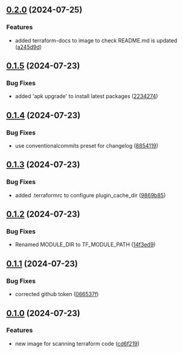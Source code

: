 ## [0.2.0](https://github.com/devops-consultants/terraform-checks/compare/v0.1.5...v0.2.0) (2024-07-25)


### Features

* added terraform-docs to image to check README.md is updated ([a245d9d](https://github.com/devops-consultants/terraform-checks/commit/a245d9d3e6bd271b2031983071f7392d035020cc))

## [0.1.5](https://github.com/devops-consultants/terraform-checks/compare/v0.1.4...v0.1.5) (2024-07-23)


### Bug Fixes

* added 'apk upgrade' to install latest packages ([2234274](https://github.com/devops-consultants/terraform-checks/commit/22342745dd32179d6e6a2069dd61928766b9b279))

## [0.1.4](https://github.com/devops-consultants/terraform-checks/compare/v0.1.3...v0.1.4) (2024-07-23)


### Bug Fixes

* use conventionalcommits preset for changelog ([8854119](https://github.com/devops-consultants/terraform-checks/commit/88541197903fca820e8059a35122d8bc735317b1))

## [0.1.3](https://github.com/devops-consultants/terraform-checks/compare/v0.1.2...v0.1.3) (2024-07-23)


### Bug Fixes

* added .terraformrc to configure plugin_cache_dir ([9869b85](https://github.com/devops-consultants/terraform-checks/commit/9869b8571e7e46d27250f688297544391706df96))

## [0.1.2](https://github.com/devops-consultants/terraform-checks/compare/v0.1.1...v0.1.2) (2024-07-23)


### Bug Fixes

* Renamed MODULE_DIR to TF_MODULE_PATH ([14f3ed9](https://github.com/devops-consultants/terraform-checks/commit/14f3ed9105b848f75e9e3e40bc4b14f736d4245d))

## [0.1.1](https://github.com/devops-consultants/terraform-checks/compare/v0.1.0...v0.1.1) (2024-07-23)


### Bug Fixes

* corrected github token ([066537f](https://github.com/devops-consultants/terraform-checks/commit/066537ff9a759e77f3bb8b7c640d3ae2a9b15414))

## [0.1.0](https://github.com/devops-consultants/terraform-checks/compare/cd6f21941b3e44538996114cd57cd511f693d6c3...v0.1.0) (2024-07-23)


### Features

* new image for scanning terraform code ([cd6f219](https://github.com/devops-consultants/terraform-checks/commit/cd6f21941b3e44538996114cd57cd511f693d6c3))

